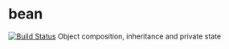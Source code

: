 # bean
[![Build Status](https://travis-ci.org/jerp/bean.svg?branch=master)](https://travis-ci.org/jerp/bean)
Object composition, inheritance and private state
